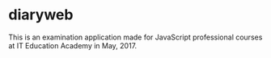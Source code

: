 # diaryweb

This is an examination application made for JavaScript professional courses at IT Education Academy in May, 2017.
